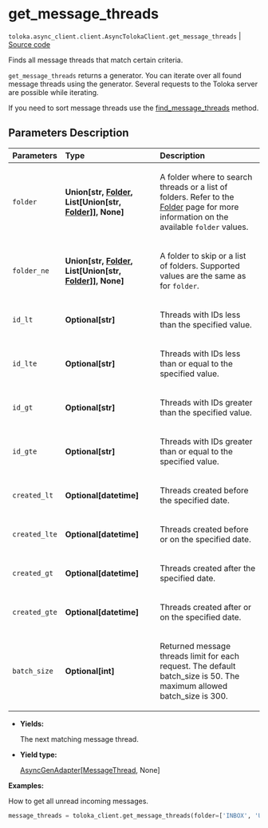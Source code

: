 # get_message_threads
`toloka.async_client.client.AsyncTolokaClient.get_message_threads` | [Source code](https://github.com/Toloka/toloka-kit/blob/v1.1.3/src/client/__init__.py#L0)

Finds all message threads that match certain criteria.


`get_message_threads` returns a generator. You can iterate over all found message threads using the generator. Several requests to the Toloka server are possible while iterating.

If you need to sort message threads use the [find_message_threads](toloka.client.TolokaClient.find_message_threads.md) method.

## Parameters Description

| Parameters | Type | Description |
| :----------| :----| :-----------|
`folder`|**Union\[str, [Folder](toloka.client.message_thread.Folder.md), List\[Union\[str, [Folder](toloka.client.message_thread.Folder.md)\]\], None\]**|<p>A folder where to search threads or a list of folders. Refer to the [Folder](toloka.client.message_thread.Folder.md) page for more information on the available `folder` values.</p>
`folder_ne`|**Union\[str, [Folder](toloka.client.message_thread.Folder.md), List\[Union\[str, [Folder](toloka.client.message_thread.Folder.md)\]\], None\]**|<p>A folder to skip or a list of folders. Supported values are the same as for `folder`.</p>
`id_lt`|**Optional\[str\]**|<p>Threads with IDs less than the specified value.</p>
`id_lte`|**Optional\[str\]**|<p>Threads with IDs less than or equal to the specified value.</p>
`id_gt`|**Optional\[str\]**|<p>Threads with IDs greater than the specified value.</p>
`id_gte`|**Optional\[str\]**|<p>Threads with IDs greater than or equal to the specified value.</p>
`created_lt`|**Optional\[datetime\]**|<p>Threads created before the specified date.</p>
`created_lte`|**Optional\[datetime\]**|<p>Threads created before or on the specified date.</p>
`created_gt`|**Optional\[datetime\]**|<p>Threads created after the specified date.</p>
`created_gte`|**Optional\[datetime\]**|<p>Threads created after or on the specified date.</p>
`batch_size`|**Optional\[int\]**|<p>Returned message threads limit for each request. The default batch_size is 50. The maximum allowed batch_size is 300.</p>

* **Yields:**

  The next matching message thread.

* **Yield type:**

  [AsyncGenAdapter](toloka.util.async_utils.AsyncGenAdapter.md)\[[MessageThread](toloka.client.message_thread.MessageThread.md), None\]

**Examples:**

How to get all unread incoming messages.

```python
message_threads = toloka_client.get_message_threads(folder=['INBOX', 'UNREAD'])
```
